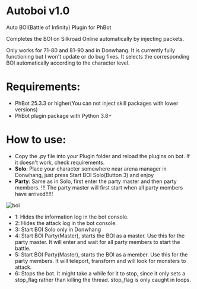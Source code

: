 # Autoboi v1.0
Auto BOI(Battle of Infinity) Plugin for PhBot

Completes the BOI on Silkroad Online automatically by injecting packets.

Only works for 71-80 and 81-90 and in Donwhang. It is currently fully functioning but I won't update or do bug fixes. It selects the corresponding BOI automatically according to the character level.

# Requirements:

- PhBot 25.3.3 or higher(You can not inject skill packages with lower versions)
- PhBot plugin package with Python 3.8+

# How to use:

- Copy the .py file into your Plugin folder and reload the plugins on bot. If it doesn't work, check requirements.
- **Solo**: Place your character somewhere near arena manager in Donwhang, just press Start BOI Solo(Button 3) and enjoy
- **Party**: Same as in Solo, first enter the party master and then party members. !!! The party master will first start when all party members have arrived!!!!!

![boi](https://user-images.githubusercontent.com/44427363/110676718-93580080-81d4-11eb-8dfc-cf7f172ef53b.png)

- 1: Hides the information log in the bot console.
- 2: Hides the attack log in the bot console.
- 3: Start BOI Solo only in Donwhang
- 4: Start BOI Party(Master), starts the BOI as a master. Use this for the party master. It will enter and wait for all party members to start the battle.
- 5: Start BOI Party(Master), starts the BOI as a member. Use this for the party members. It will teleport, transform and will look for monsters to attack.
- 6: Stops the bot. It might take a while for it to stop, since it only sets a stop_flag rather than killing the thread. stop_flag is only caught in loops.
